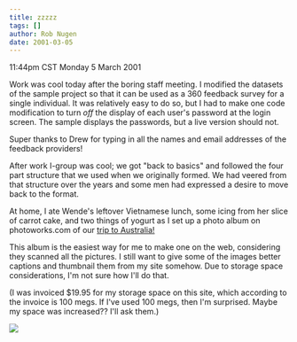 ```yaml
---
title: zzzzz
tags: []
author: Rob Nugen
date: 2001-03-05
---
```


<title></title>
<p class=date>11:44pm CST Monday 5 March 2001</p>

<p>Work was cool today after the boring staff meeting.  I modified the
datasets of the sample project so that it can be used as a 360
feedback survey for a single individual.  It was relatively easy to do
so, but I had to make one code modification to turn <em>off</em> the
display of each user's password at the login screen.  The sample
displays the passwords, but a live version should not.</p>

<p>Super thanks to Drew for typing in all the names and email
addresses of the feedback providers!</p>

<p>After work I-group was cool; we got "back to basics" and followed
the four part structure that we used when we originally formed.  We
had veered from that structure over the years and some men had
expressed a desire to move back to the format.</p>

<p>At home, I ate Wende's leftover Vietnamese lunch, some icing from
her slice of carrot cake, and two things of yogurt as I set up a photo
album on photoworks.com of our <a
href="https://photomail.photoworks.com/sharing/album.asp?Key=7283496192300600">trip
to Australia!</a></p>

<p>This album is the easiest way for me to make one on the web,
considering they scanned all the pictures.  I still want to give some
of the images better captions and thumbnail them from my site somehow.
Due to storage space considerations, I'm not sure how I'll do
that.</p>

<p>(I was invoiced $19.95 for my storage space on this site, which
according to the invoice is 100 megs.  If I've used 100 megs, then I'm
surprised.  Maybe my space was increased??  I'll ask them.)</p>

<p><img src='/images/rob/wL-ROB.gif'/></p>

